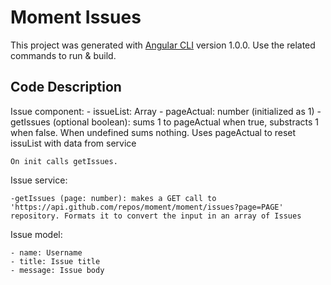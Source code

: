 # Moment Issues

This project was generated with [Angular CLI](https://github.com/angular/angular-cli) version 1.0.0. Use the related commands to run & build.

## Code Description

Issue component:
	- issueList: Array<Issues>
	- pageActual: number (initialized as 1)
	- getIssues (optional boolean): sums 1 to pageActual when true, substracts 1 when false. When undefined sums nothing. Uses pageActual to reset issuList with data from service

	On init calls getIssues.

Issue service:

	-getIssues (page: number): makes a GET call to 'https://api.github.com/repos/moment/moment/issues?page=PAGE' repository. Formats it to convert the input in an array of Issues

Issue model:
	
	- name: Username
	- title: Issue title
	- message: Issue body


